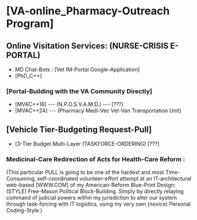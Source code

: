 # [VA-online_Pharmacy-Outreach Program]
## Online Visitation Services: (NURSE-CRISIS E-PORTAL)
* MD Chat-Bots : [Vet IM-Portal Google-Application]
* [PhD_C++]
### [Portal-Building with the VA Community Directly]
* [MVAC++16] --- (N.P.O.S.V.A.M.D.) --- [???]
* [MVAC++24] --- (Pharmacy Medi-Vec Vet-Van Transportation Unit)

## [Vehicle Tier-Budgeting Request-Pull]
*  [3-Tier Budget Multi-Layer (TASKFORCE-ORDERING) [???]

### Medicinal-Care Redirection of Acts for Health-Care Reform :
(This particular PULL is going to be one of the hardest and most Time-Consuming, self-coordinated volunteer-effort attempt at an IT-architectural web-based [WWW.COM] of my American-Reform Blue-Print Design: (STYLE) Free-Mason Political Block-Building. Simply by directly relaying command of judicial powers within my jurisdiction to alter our system through task-forcing with IT logistics, using my very own (novice)  Personal Coding-Style.)
